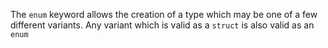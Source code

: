 The `enum` keyword allows the creation of a type which may be one of a few different variants. 
Any variant which is valid as a `struct` is also valid as an `enum`

